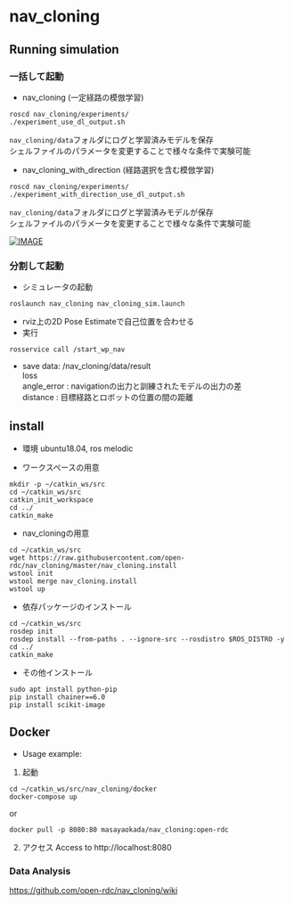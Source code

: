 # nav_cloning
## Running simulation

### 一括して起動
* nav_cloning (一定経路の模倣学習)
```
roscd nav_cloning/experiments/
./experiment_use_dl_output.sh
```
`nav_cloning/data`フォルダにログと学習済みモデルを保存  
シェルファイルのパラメータを変更することで様々な条件で実験可能

* nav_cloning_with_direction (経路選択を含む模倣学習)
```
roscd nav_cloning/experiments/
./experiment_with_direction_use_dl_output.sh
```
`nav_cloning/data`フォルダにログと学習済みモデルが保存  
シェルファイルのパラメータを変更することで様々な条件で実験可能

[![IMAGE](http://img.youtube.com/vi/6LG06ZbCjto/0.jpg)](https://youtu.be/6LG06ZbCjto)

### 分割して起動
* シミュレータの起動
```
roslaunch nav_cloning nav_cloning_sim.launch
```
* rviz上の2D Pose Estimateで自己位置を合わせる
* 実行
```
rosservice call /start_wp_nav
```
* save data:  /nav_cloning/data/result \
loss \
angle_error : navigationの出力と訓練されたモデルの出力の差 \
distance : 目標経路とロボットの位置の間の距離

## install
* 環境 ubuntu18.04, ros melodic

* ワークスペースの用意
```
mkdir -p ~/catkin_ws/src
cd ~/catkin_ws/src
catkin_init_workspace
cd ../
catkin_make
```
* nav_cloningの用意
```
cd ~/catkin_ws/src
wget https://raw.githubusercontent.com/open-rdc/nav_cloning/master/nav_cloning.install
wstool init
wstool merge nav_cloning.install
wstool up
```
* 依存パッケージのインストール
```
cd ~/catkin_ws/src
rosdep init
rosdep install --from-paths . --ignore-src --rosdistro $ROS_DISTRO -y
cd ../
catkin_make
```
* その他インストール
```
sudo apt install python-pip
pip install chainer==6.0
pip install scikit-image
```
## Docker
* Usage
example:
1. 起動
```
cd ~/catkin_ws/src/nav_cloning/docker
docker-compose up
```
or
```
docker pull -p 8080:80 masayaokada/nav_cloning:open-rdc
```
2. アクセス
Access to http://localhost:8080

### Data Analysis
https://github.com/open-rdc/nav_cloning/wiki

